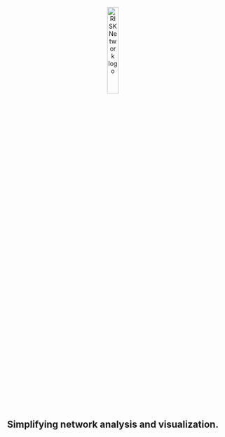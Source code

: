 <p align="center">
  <img src="https://i.imgur.com/xtTjS0r.png" width="22.5%" alt="RISK Network logo" />
</p>

<br>

<h2 align="center">
  <strong>Simplifying network analysis and visualization.</strong>
</h2>
